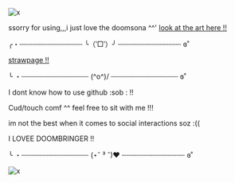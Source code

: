![x](https://i.pinimg.com/736x/d8/83/de/d883de5e8e00c51c33db7534237773eb.jpg)


ssorry for using,,,i just love the doomsona ^^'
[look at the art here !!](https://pin.it/1VXJn0mqm)

╭・┄┄┄┄┄┄┄┄┄┄┄┄┄┄┄ ╰（‵□′）╯ ┄┄┄┄┄┄┄┄┄┄┄┄┄┄┄ ɞ˚


   [strawpage !!](https://skizzleblue.straw.page) 
                       

╰ ・┄┄┄┄┄┄┄┄┄┄┄┄┄┄┄┄     (^o^)/     ┄┄┄┄┄┄┄┄┄┄┄┄┄┄┄┄ ɞ˚


I dont know how to use github :sob : !!

Cud/touch comf ^^ feel free to sit with me !!! 

im not the best when it comes to social interactions soz :((

I LOVEE DOOMBRINGER !!

╰ ・┄┄┄┄┄┄┄┄┄┄┄┄┄┄┄┄     (⋆ˆ ³ ˆ)♥     ┄┄┄┄┄┄┄┄┄┄┄┄┄┄┄ ɞ˚

![x](https://pbs.twimg.com/media/Go7idjkWEAAJUQh?format=jpg&name=medium)

